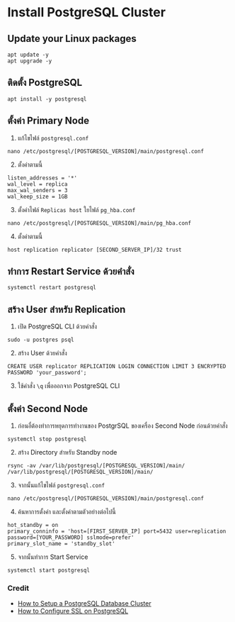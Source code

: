 # Install PostgreSQL Cluster

## Update your Linux packages
```
apt update -y
apt upgrade -y
```

## ติดตั้ง PostgreSQL
```
apt install -y postgresql
```

## ตั้งค่า Primary Node
1. แก้ไขไฟล์ `postgresql.conf`
```
nano /etc/postgresql/[POSTGRESQL_VERSION]/main/postgresql.conf
```
2. ตั้งค่าตามนี้
```
listen_addresses = '*'
wal_level = replica
max_wal_senders = 3
wal_keep_size = 1GB
```
3. ตั้งค่าไฟล์ `Replicas host` ใยไฟล์ `pg_hba.conf`
```
nano /etc/postgresql/[POSTGRESQL_VERSION]/main/pg_hba.conf
```
4. ตั้งค่าตามนี้
```
host replication replicator [SECOND_SERVER_IP]/32 trust
```

## ทำการ Restart Service ด้วยคำสั่ง
```
systemctl restart postgresql
```

## สร้าง User สำหรับ Replication
1. เปิด PostgreSQL CLI ด้วยคำสั่ง
```
sudo -u postgres psql
```
2. สร้าง User ด้วยคำสั่ง
```
CREATE USER replicator REPLICATION LOGIN CONNECTION LIMIT 3 ENCRYPTED PASSWORD 'your_password';
```
3. ใช้คำสั่ง `\q` เพื่อออกจาก PostgreSQL CLI


## ตั้งค่า Second Node
1. ก่อนอื่ต้องทำการหยุดการทำงานของ PostgrSQL ของเครื่อง Second Node ก่อนด้วยคำสั่ง
```
systemctl stop postgresql
```
2. สร้าง Directory สำหรับ Standby node
```
rsync -av /var/lib/postgresql/[POSTGRESQL_VERSION]/main/ /var/lib/postgresql/[POSTGRESQL_VERSION]/main/
```
3. จากนั้นแก้ไขไฟล์ `postgresql.conf`
```
nano /etc/postgresql/[POSTGRESQL_VERSION]/main/postgresql.conf
```
4. ค้นหาการตั้งค่า และตั้งค่าตามตัวอย่างต่อไปนี้
```
hot_standby = on
primary_conninfo = 'host=[FIRST_SERVER_IP] port=5432 user=replication password=[YOUR_PASSWORD] sslmode=prefer'
primary_slot_name = 'standby_slot'
```
5. จากนั้นทำการ Start Service
```
systemctl start postgresql
```



### Credit
- <a href="https://www.servermania.com/kb/articles/setup-postgresql-cluster">How to Setup a PostgreSQL Database Cluster</a>
- <a href="https://www.cherryservers.com/blog/how-to-configure-ssl-on-postgresql">How to Configure SSL on PostgreSQL</a>

